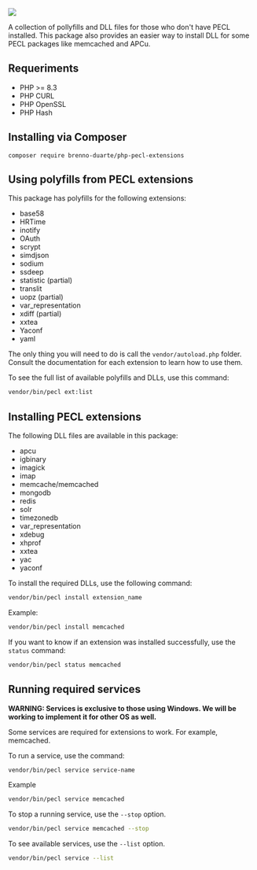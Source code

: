 <img src="https://pecl.php.net/img/peclsmall.gif">

A collection of pollyfills and DLL files for those who don't have PECL installed. This package also provides an easier way to install DLL for some PECL packages like memcached and APCu.

## Requeriments

- PHP >= 8.3
- PHP CURL
- PHP OpenSSL
- PHP Hash

## Installing via Composer

```
composer require brenno-duarte/php-pecl-extensions
```

## Using polyfills from PECL extensions

This package has polyfills for the following extensions:

- base58
- HRTime
- inotify
- OAuth
- scrypt
- simdjson
- sodium
- ssdeep
- statistic (partial)
- translit
- uopz (partial)
- var_representation
- xdiff (partial)
- xxtea
- Yaconf
- yaml

The only thing you will need to do is call the `vendor/autoload.php` folder. Consult the documentation for each extension to learn how to use them.

To see the full list of available polyfills and DLLs, use this command:

```bash
vendor/bin/pecl ext:list
```

## Installing PECL extensions

The following DLL files are available in this package:

- apcu
- igbinary
- imagick
- imap
- memcache/memcached
- mongodb
- redis
- solr
- timezonedb
- var_representation
- xdebug
- xhprof
- xxtea
- yac
- yaconf

To install the required DLLs, use the following command:

```bash
vendor/bin/pecl install extension_name
```

Example:

```bash
vendor/bin/pecl install memcached
```

If you want to know if an extension was installed successfully, use the `status` command:

```bash
vendor/bin/pecl status memcached
```

## Running required services

**WARNING: Services is exclusive to those using Windows. We will be working to implement it for other OS as well.**

Some services are required for extensions to work. For example, memcached.

To run a service, use the command:

```bash
vendor/bin/pecl service service-name
```

Example

```bash
vendor/bin/pecl service memcached
```

To stop a running service, use the `--stop` option.

```bash
vendor/bin/pecl service memcached --stop
```

To see available services, use the `--list` option.

```bash
vendor/bin/pecl service --list
```
